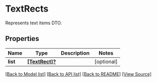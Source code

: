 # TextRects
Represents text items DTO.

## Properties
Name | Type | Description | Notes
------------ | ------------- | ------------- | -------------
**list** | [**[TextRect]?**](TextRect.md) |  | [optional]

[[Back to Model list]](../README.md#documentation-for-models) [[Back to API list]](../README.md#documentation-for-api-endpoints) [[Back to README]](../README.md) [[View Source]](../AsposePdfCloud/Models/TextRects.ts)

